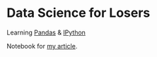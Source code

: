 # Data Science for Losers
Learning <a href="http://pandas.pydata.org/" target="_blank">Pandas</a> &amp; <a href="https://jupyter.org/" target="_blank">IPython</a>

Notebook for <a href="http://blog.brakmic.com/data-science-for-losers/" target="_blank">my article</a>.
